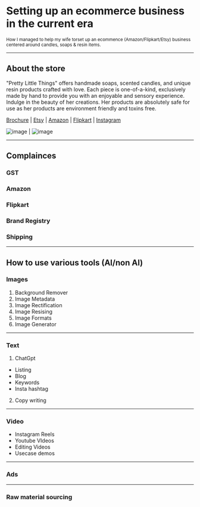 # Setting up an ecommerce business in the current era
<small>How I managed to help my wife torset up an ecommence (Amazon/Flipkart/Etsy) business centered around candles, soaps & resin items.</small>

---

## About the store
"Pretty Little Things" offers handmade soaps, scented candles, and unique resin products crafted with love. Each piece is one-of-a-kind, exclusively made by hand to provide you with an enjoyable and sensory experience. Indulge in the beauty of her creations. Her products are absolutely safe for use as her products are environment friendly and toxins free. 

[Brochure](https://github.com/plt156/website/files/10762306/plt_pricing.1.pdf) | [Etsy](https://prettylittlethingsab.etsy.com) |  [Amazon](https://bit.ly/amazonplt) | [Flipkart](https://bit.ly/flipkartplt156) | [Instagram](https://www.instagram.com/prettylittlethings.24/)

![image](https://github.com/plt156/setting_ecommerce_business/assets/2136211/569b9ecd-7afb-42f3-92e9-2f107818a0ec) | ![image](https://github.com/plt156/setting_ecommerce_business/assets/2136211/211c8ab1-d724-44eb-b796-45da40b89706)

---

## Complainces
### GST
### Amazon
### Flipkart
### Brand Registry
### Shipping

---

## How to use various tools (Al/non Al)
### Images
1. Background Remover
2. Image Metadata
3. Image Rectification
4. Image Resising
5. Image Formats
6. Image Generator

---

### Text
1. ChatGpt
- Listing
- Blog
- Keywords
- Insta hashtag

2. Copy writing

---

### Video
- Instagram Reels
- Youtube VIdeos
- Editing Videos
- Usecase demos

---

### Ads

---

### Raw material sourcing

